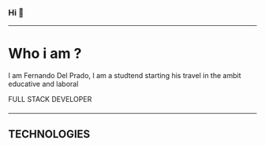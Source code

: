 ### Hi 👋
---------

# Who i am ?

I am Fernando Del Prado, I am a studtend starting his travel in the ambit educative and laboral

 FULL STACK DEVELOPER
####
--------

## TECHNOLOGIES

